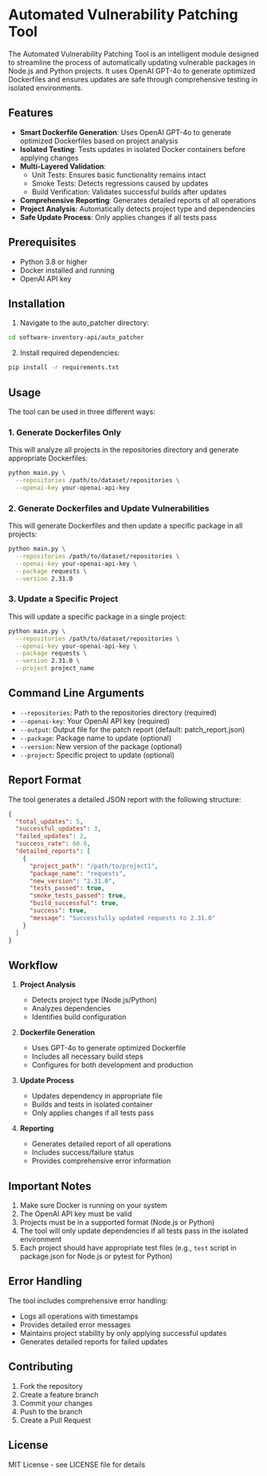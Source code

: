 # Automated Vulnerability Patching Tool

The Automated Vulnerability Patching Tool is an intelligent module designed to streamline the process of automatically updating vulnerable packages in Node.js and Python projects. It uses OpenAI GPT-4o to generate optimized Dockerfiles and ensures updates are safe through comprehensive testing in isolated environments.

## Features

- **Smart Dockerfile Generation**: Uses OpenAI GPT-4o to generate optimized Dockerfiles based on project analysis
- **Isolated Testing**: Tests updates in isolated Docker containers before applying changes
- **Multi-Layered Validation**:
  - Unit Tests: Ensures basic functionality remains intact
  - Smoke Tests: Detects regressions caused by updates
  - Build Verification: Validates successful builds after updates
- **Comprehensive Reporting**: Generates detailed reports of all operations
- **Project Analysis**: Automatically detects project type and dependencies
- **Safe Update Process**: Only applies changes if all tests pass

## Prerequisites

- Python 3.8 or higher
- Docker installed and running
- OpenAI API key

## Installation

1. Navigate to the auto_patcher directory:

```bash
cd software-inventory-api/auto_patcher
```

2. Install required dependencies:

```bash
pip install -r requirements.txt
```

## Usage

The tool can be used in three different ways:

### 1. Generate Dockerfiles Only

This will analyze all projects in the repositories directory and generate appropriate Dockerfiles:

```bash
python main.py \
  --repositories /path/to/dataset/repositories \
  --openai-key your-openai-api-key
```

### 2. Generate Dockerfiles and Update Vulnerabilities

This will generate Dockerfiles and then update a specific package in all projects:

```bash
python main.py \
  --repositories /path/to/dataset/repositories \
  --openai-key your-openai-api-key \
  --package requests \
  --version 2.31.0
```

### 3. Update a Specific Project

This will update a specific package in a single project:

```bash
python main.py \
  --repositories /path/to/dataset/repositories \
  --openai-key your-openai-api-key \
  --package requests \
  --version 2.31.0 \
  --project project_name
```

## Command Line Arguments

- `--repositories`: Path to the repositories directory (required)
- `--openai-key`: Your OpenAI API key (required)
- `--output`: Output file for the patch report (default: patch_report.json)
- `--package`: Package name to update (optional)
- `--version`: New version of the package (optional)
- `--project`: Specific project to update (optional)

## Report Format

The tool generates a detailed JSON report with the following structure:

```json
{
  "total_updates": 5,
  "successful_updates": 3,
  "failed_updates": 2,
  "success_rate": 60.0,
  "detailed_reports": [
    {
      "project_path": "/path/to/project1",
      "package_name": "requests",
      "new_version": "2.31.0",
      "tests_passed": true,
      "smoke_tests_passed": true,
      "build_successful": true,
      "success": true,
      "message": "Successfully updated requests to 2.31.0"
    }
  ]
}
```

## Workflow

1. **Project Analysis**

   - Detects project type (Node.js/Python)
   - Analyzes dependencies
   - Identifies build configuration

2. **Dockerfile Generation**

   - Uses GPT-4o to generate optimized Dockerfile
   - Includes all necessary build steps
   - Configures for both development and production

3. **Update Process**

   - Updates dependency in appropriate file
   - Builds and tests in isolated container
   - Only applies changes if all tests pass

4. **Reporting**
   - Generates detailed report of all operations
   - Includes success/failure status
   - Provides comprehensive error information

## Important Notes

1. Make sure Docker is running on your system
2. The OpenAI API key must be valid
3. Projects must be in a supported format (Node.js or Python)
4. The tool will only update dependencies if all tests pass in the isolated environment
5. Each project should have appropriate test files (e.g., `test` script in package.json for Node.js or pytest for Python)

## Error Handling

The tool includes comprehensive error handling:

- Logs all operations with timestamps
- Provides detailed error messages
- Maintains project stability by only applying successful updates
- Generates detailed reports for failed updates

## Contributing

1. Fork the repository
2. Create a feature branch
3. Commit your changes
4. Push to the branch
5. Create a Pull Request

## License

MIT License - see LICENSE file for details
